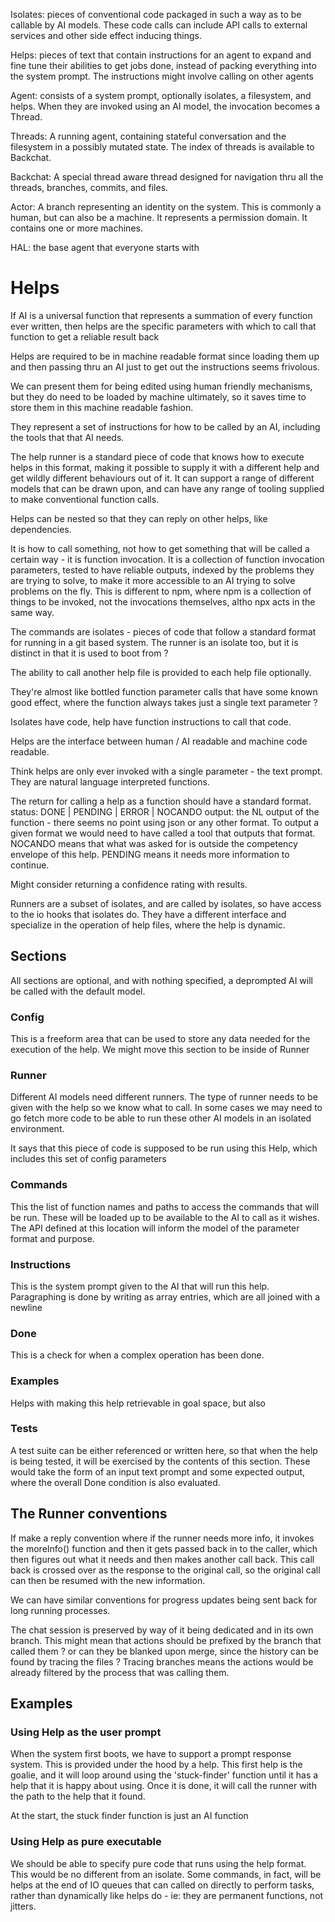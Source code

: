 Isolates: pieces of conventional code packaged in such a way as to be callable by AI models.  These code calls can include API calls to external services and other side effect inducing things.

Helps: pieces of text that contain instructions for an agent to expand and fine tune their abilities to get jobs done, instead of packing everything into the system prompt.  The instructions might involve calling on other agents

Agent: consists of a system prompt, optionally isolates, a filesystem, and helps.  When they are invoked using an AI model, the invocation becomes a Thread.

Threads: A running agent, containing stateful conversation and the filesystem in a possibly mutated state.  The index of threads is available to Backchat.

Backchat: A special thread aware thread designed for navigation thru all the threads, branches, commits, and files.

Actor: A branch representing an identity on the system.  This is commonly a human, but can also be a machine.  It represents a permission domain.  It contains one or more machines.

HAL: the base agent that everyone starts with

# Helps

If AI is a universal function that represents a summation of every function ever
written, then helps are the specific parameters with which to call that function
to get a reliable result back

Helps are required to be in machine readable format since loading them up and
then passing thru an AI just to get out the instructions seems frivolous.

We can present them for being edited using human friendly mechanisms, but they
do need to be loaded by machine ultimately, so it saves time to store them in
this machine readable fashion.

They represent a set of instructions for how to be called by an AI, including
the tools that that AI needs.

The help runner is a standard piece of code that knows how to execute helps in
this format, making it possible to supply it with a different help and get
wildly different behaviours out of it. It can support a range of different
models that can be drawn upon, and can have any range of tooling supplied to
make conventional function calls.

Helps can be nested so that they can reply on other helps, like dependencies.

It is how to call something, not how to get something that will be called a
certain way - it is function invocation. It is a collection of function
invocation parameters, tested to have reliable outputs, indexed by the problems
they are trying to solve, to make it more accessible to an AI trying to solve
problems on the fly. This is different to npm, where npm is a collection of
things to be invoked, not the invocations themselves, altho npx acts in the same
way.

The commands are isolates - pieces of code that follow a standard format for
running in a git based system. The runner is an isolate too, but it is distinct
in that it is used to boot from ?

The ability to call another help file is provided to each help file optionally.

They're almost like bottled function parameter calls that have some known good
effect, where the function always takes just a single text parameter ?

Isolates have code, help have function instructions to call that code.

Helps are the interface between human / AI readable and machine code readable.

Think helps are only ever invoked with a single parameter - the text prompt.
They are natural language interpreted functions.

The return for calling a help as a function should have a standard format.
status: DONE | PENDING | ERROR | NOCANDO output: the NL output of the function -
there seems no point using json or any other format. To output a given format we
would need to have called a tool that outputs that format. NOCANDO means that
what was asked for is outside the competency envelope of this help. PENDING
means it needs more information to continue.

Might consider returning a confidence rating with results.

Runners are a subset of isolates, and are called by isolates, so have access to
the io hooks that isolates do. They have a different interface and specialize in
the operation of help files, where the help is dynamic.

## Sections

All sections are optional, and with nothing specified, a deprompted AI will be
called with the default model.

### Config

This is a freeform area that can be used to store any data needed for the
execution of the help. We might move this section to be inside of Runner

### Runner

Different AI models need different runners. The type of runner needs to be given
with the help so we know what to call. In some cases we may need to go fetch
more code to be able to run these other AI models in an isolated environment.

It says that this piece of code is supposed to be run using this Help, which
includes this set of config parameters

### Commands

This the list of function names and paths to access the commands that will be
run. These will be loaded up to be available to the AI to call as it wishes. The
API defined at this location will inform the model of the parameter format and
purpose.

### Instructions

This is the system prompt given to the AI that will run this help. Paragraphing
is done by writing as array entries, which are all joined with a newline

### Done

This is a check for when a complex operation has been done.

### Examples

Helps with making this help retrievable in goal space, but also

### Tests

A test suite can be either referenced or written here, so that when the help is
being tested, it will be exercised by the contents of this section. These would
take the form of an input text prompt and some expected output, where the
overall Done condition is also evaluated.

## The Runner conventions

If make a reply convention where if the runner needs more info, it invokes the
moreInfo() function and then it gets passed back in to the caller, which then
figures out what it needs and then makes another call back. This call back is
crossed over as the response to the original call, so the original call can then
be resumed with the new information.

We can have similar conventions for progress updates being sent back for long
running processes.

The chat session is preserved by way of it being dedicated and in its own
branch. This might mean that actions should be prefixed by the branch that
called them ? or can they be blanked upon merge, since the history can be found
by tracing the files ? Tracing branches means the actions would be already
filtered by the process that was calling them.

## Examples

### Using Help as the user prompt

When the system first boots, we have to support a prompt response system. This
is provided under the hood by a help. This first help is the goalie, and it will
loop around using the 'stuck-finder' function until it has a help that it is
happy about using. Once it is done, it will call the runner with the path to the
help that it found.

At the start, the stuck finder function is just an AI function

### Using Help as pure executable

We should be able to specify pure code that runs using the help format. This
would be no different from an isolate. Some commands, in fact, will be helps at
the end of IO queues that can called on directly to perform tasks, rather than
dynamically like helps do - ie: they are permanent functions, not jitters.

